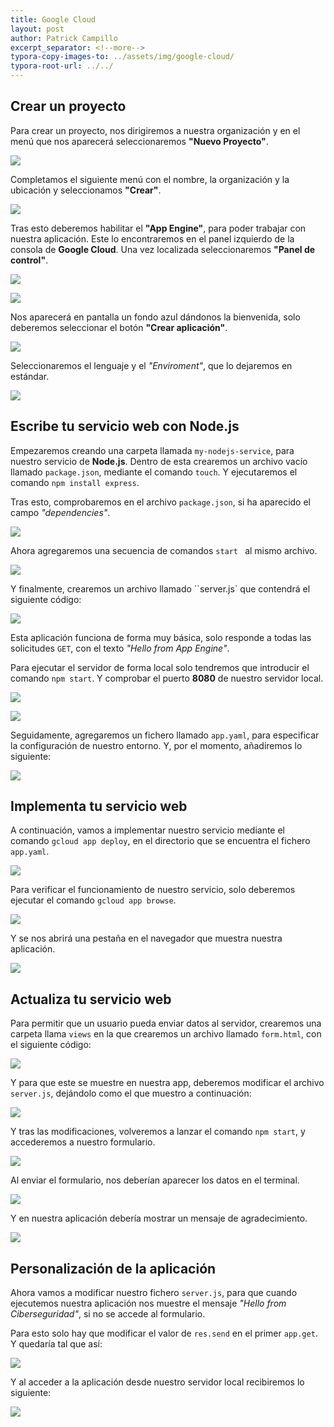```yaml
---
title: Google Cloud
layout: post
author: Patrick Campillo
excerpt_separator: <!--more-->
typora-copy-images-to: ../assets/img/google-cloud/
typora-root-url: ../../
---
```


## Crear un proyecto

Para crear un proyecto, nos dirigiremos a nuestra organización y en el menú que nos aparecerá seleccionaremos **"Nuevo Proyecto"**.

![](/patrickcampillo/assets/img/google-cloud/1.png)



Completamos el siguiente menú con el nombre, la organización y la ubicación y seleccionamos **"Crear"**.

![](/patrickcampillo/assets/img/google-cloud/1-1.png)

 Tras esto deberemos habilitar el **"App Engine"**, para poder trabajar con nuestra aplicación. Este lo encontraremos en el panel izquierdo de la consola de **Google Cloud**. Una vez localizada seleccionaremos **"Panel de control"**.

![](/patrickcampillo/assets/img/google-cloud/1-2.png)

![](/patrickcampillo/assets/img/google-cloud/1-3.png)

 Nos aparecerá en pantalla un fondo azul dándonos la bienvenida, solo deberemos seleccionar el botón **"Crear aplicación"**.

![](/patrickcampillo/assets/img/google-cloud/1-4.png)

 Seleccionaremos el lenguaje y el *"Enviroment"*, que lo dejaremos en estándar.

![](/patrickcampillo/assets/img/google-cloud/1-5.png)







## Escribe tu servicio web con Node.js

Empezaremos creando una carpeta llamada `my-nodejs-service`, para nuestro servicio de **Node.js**. Dentro de esta crearemos un archivo vacío llamado `package.json`, mediante el comando `touch`. Y ejecutaremos el comando `npm install express`. 



Tras esto, comprobaremos en el archivo `package.json`, si ha aparecido el campo *"dependencies"*.

![](/patrickcampillo/assets/img/google-cloud/2.png)



Ahora agregaremos una secuencia de comandos `start ` al mismo archivo.

![](/patrickcampillo/assets/img/google-cloud/2-1.png)

Y finalmente, crearemos un archivo llamado ``server.js` que contendrá el siguiente código:

![](/patrickcampillo/assets/img/google-cloud/2-2.png)



Esta aplicación funciona de forma muy básica, solo responde a todas las solicitudes `GET`, con el texto *"Hello from App Engine"*.



Para ejecutar el servidor de forma local solo tendremos que introducir el comando `npm start`. Y comprobar el puerto **8080** de nuestro servidor local.

![](/patrickcampillo/assets/img/google-cloud/2-3.png)

![](/patrickcampillo/assets/img/google-cloud/2-3-1.png)



Seguidamente, agregaremos un fichero llamado `app.yaml`, para especificar la configuración de nuestro entorno. Y, por el momento, añadiremos lo siguiente:

![](/patrickcampillo/assets/img/google-cloud/2-4.png)







## Implementa tu servicio web

A continuación, vamos a implementar nuestro servicio mediante el comando `gcloud app deploy`, en el directorio que se encuentra el fichero `app.yaml`.

![](/patrickcampillo/assets/img/google-cloud/3.png)



Para verificar el funcionamiento de nuestro servicio, solo deberemos ejecutar el comando `gcloud app browse`.

![](/patrickcampillo/assets/img/google-cloud/3-1.png)

Y se nos abrirá una pestaña en el navegador que muestra nuestra aplicación.

![](/patrickcampillo/assets/img/google-cloud/3-1-1.png)







## Actualiza tu servicio web

Para permitir que un usuario pueda enviar datos al servidor, crearemos una carpeta llama `views` en la que crearemos un archivo llamado `form.html`, con el siguiente código:

![](/patrickcampillo/assets/img/google-cloud/4.png)



Y para que este se muestre en nuestra app, deberemos modificar el archivo `server.js`,  dejándolo como el que muestro a continuación:

![](/patrickcampillo/assets/img/google-cloud/4-2.png)



Y tras las modificaciones, volveremos a lanzar el comando `npm start`, y accederemos a nuestro formulario.

![](/patrickcampillo/assets/img/google-cloud/4-3.png)



Al enviar el formulario, nos deberían aparecer los datos en el terminal.

![](/patrickcampillo/assets/img/google-cloud/4-3-1.png)

Y en nuestra aplicación debería mostrar un mensaje de agradecimiento.

![](/patrickcampillo/assets/img/google-cloud/4-3-2.png)







## Personalización de la aplicación

Ahora vamos a modificar nuestro fichero `server.js`, para que cuando ejecutemos nuestra aplicación nos muestre el mensaje *"Hello from Ciberseguridad"*, si no se accede al formulario.

Para esto solo hay que modificar el valor de `res.send` en el primer `app.get`. Y quedaría tal que así:

![](/patrickcampillo/assets/img/google-cloud/solu1-1.png)

 Y al acceder a la aplicación desde nuestro servidor local recibiremos lo siguiente:

![](/patrickcampillo/assets/img/google-cloud/solu1.png)